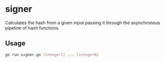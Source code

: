 # signer

Calculates the hash from a given input passing it through the asynchronous pipeline of hash functions.

## Usage

```bash
go run signer.go [integer1] ... [integerN]
```
